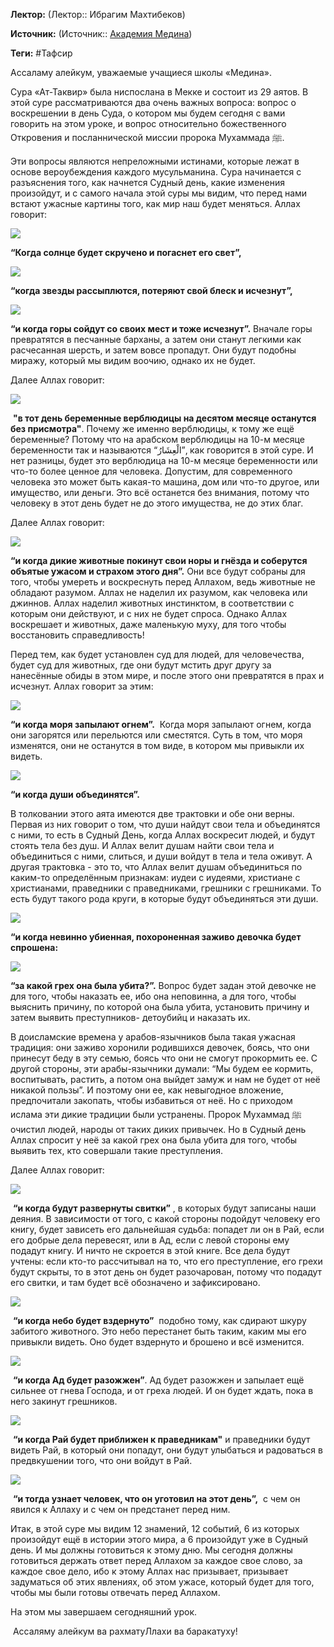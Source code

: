 **Лектор:** (Лектор:: Ибрагим Махтибеков)

**Источник:** (Источник:: [Академия Медина](https://web.medinaschool.org/school/))

**Теги:** #Тафсир

Ассаламу алейкум, уважаемые учащиеся школы «Медина».


Сура «Ат-Таквир» была ниспослана в Мекке и состоит из 29 аятов. В этой суре рассматриваются два очень важных вопроса: вопрос о воскрешении в день Суда, о котором мы будем сегодня с вами говорить на этом уроке, и вопрос относительно божественного Откровения и посланнической миссии пророка Мухаммада ﷺ.


Эти вопросы являются непреложными истинами, которые лежат в основе вероубеждения каждого мусульманина. Сура начинается с разъяснения того, как начнется Судный день, какие изменения произойдут, и с самого начала этой суры мы видим, что перед нами встают ужасные картины того, как мир наш будет меняться. Аллах говорит:


![](https://medinaschool.org/files/images/2020/04/bf78ff2cabac0f69e4c5b280f7b512b7.png)


**“Когда солнце будет скручено и погаснет его свет”,**


![](https://medinaschool.org/files/images/2020/04/e19a5c2d33a159f0ca048b13b3c9bb4c.png)


**“когда звезды рассыплются, потеряют свой блеск и исчезнут”,**


![](https://medinaschool.org/files/images/2020/04/565d312bc04124576224331a26023898.png)


**“и когда горы сойдут со своих мест и тоже исчезнут”.** Вначале горы превратятся в песчанные барханы, а затем они станут легкими как расчесанная шерсть, и затем вовсе пропадут. Они будут подобны миражу, который мы видим воочию, однако их не будет.


Далее Аллах говорит:


![](https://medinaschool.org/files/images/2020/04/e9780803a066dce1876f38cabcd68e44.png)


 **"в тот день беременные верблюдицы на десятом месяце останутся без присмотра"**. Почему же именно верблюдицы, к тому же ещё беременные? Потому что на арабском верблюдицы на 10-м месяце беременности так и называются “الْعِشَارُ”, как говорится в этой суре. И нет разницы, будет это верблюдица на 10-м месяце беременности или что-то более ценное для человека. Допустим, для современного человека это может быть какая-то машина, дом или что-то другое, или имущество, или деньги. Это всё останется без внимания, потому что человеку в этот день будет не до этого имущества, не до этих благ.


Далее Аллах говорит:


![](https://medinaschool.org/files/images/2020/04/bf92f37335c92f682159b2ba43a7d1e8.png)


**“и когда дикие животные покинут свои норы и гнёзда и соберутся объятые ужасом и страхом этого дня”.** Они все будут собраны для того, чтобы умереть и воскреснуть перед Аллахом, ведь животные не обладают разумом. Аллах не наделил их разумом, как человека или джиннов. Аллах наделил животных инстинктом, в соответствии с которым они действуют, и с них не будет спроса. Однако Аллах воскрешает и животных, даже маленькую муху, для того чтобы восстановить справедливость!


Перед тем, как будет установлен суд для людей, для человечества, будет суд для животных, где они будут мстить друг другу за нанесённые обиды в этом мире, и после этого они превратятся в прах и исчезнут. Аллах говорит за этим:


![](https://medinaschool.org/files/images/2020/04/bbd26dcc4e3f88c04997115fe03a6db1.png)


**“и когда моря запылают огнем”.**  Когда моря запылают огнем, когда они загорятся или перельются или сместятся. Суть в том, что моря изменятся, они не останутся в том виде, в котором мы привыкли их видеть.


![](https://medinaschool.org/files/images/2020/04/c93a05d00748e507d4b41629a567c4cf.png)


**“и когда души объединятся”.**


В толковании этого аята имеются две трактовки и обе они верны. Первая из них говорит о том, что души найдут свои тела и объединятся с ними, то есть в Судный День, когда Аллах воскресит людей, и будут стоять тела без душ. И Аллах велит душам найти свои тела и объединиться с ними, слиться, и души войдут в тела и тела оживут. А другая трактовка - это то, что Аллах велит душам объединиться по каким-то определённым признакам: иудеи с иудеями, христиане с христианами, праведники с праведниками, грешники с грешниками. То есть будут такого рода круги, в которые будут объединяться эти души.


![](https://medinaschool.org/files/images/2020/04/1b23657a7a2d86053f51fc319a44c935.png)


**“и когда невинно убиенная, похороненная заживо девочка будет спрошена:**


![](https://medinaschool.org/files/images/2020/04/fa8af19315b6ab1521ab731b9b0e8095.png)


**“за какой грех она была убита?”.** Вопрос будет задан этой девочке не для того, чтобы наказать ее, ибо она неповинна, а для того, чтобы выяснить причину, по которой она была убита, установить причину и затем выявить преступников- детоубийц и наказать их.


В доисламские времена у арабов-язычников была такая ужасная традиция: они заживо хоронили родившихся девочек, боясь, что они принесут беду в эту семью, боясь что они не смогут прокормить ее. С другой стороны, эти арабы-язычники думали: “Мы будем ее кормить, воспитывать, растить, а потом она выйдет замуж и нам не будет от неё никакой пользы”. И поэтому они ее, как невыгодное вложение, предпочитали закопать, чтобы избавиться от неё. Но с приходом ислама эти дикие традиции были устранены. Пророк Мухаммад ﷺ очистил людей, народы от таких диких привычек. Но в Судный день Аллах спросит у неё за какой грех она была убита для того, чтобы выявить тех, кто совершали такие преступления.


Далее Аллах говорит:


![](https://medinaschool.org/files/images/2020/04/cd1954ff662cc7e7daee23e6dd381578.png)


 **“и когда будут развернуты свитки”** , в которых будут записаны наши деяния. В зависимости от того, с какой стороны подойдут человеку его книгу, будет зависеть его дальнейшая судьба: попадет ли он в Рай, если его добрые дела перевесят, или в Ад, если с левой стороны ему подадут книгу. И ничто не скроется в этой книге. Все дела будут учтены: если кто-то рассчитывал на то, что его преступление, его грехи будут скрыты, то в этот день он будет разочарован, потому что подадут его свитки, и там будет всё обозначено и зафиксировано.


![](https://medinaschool.org/files/images/2020/04/a139055f6f8c9b8af6f5ac4193e160fa.png)


 **“и когда небо будет вздернуто”**  подобно тому, как сдирают шкуру забитого животного. Это небо перестанет быть таким, каким мы его привыкли видеть. Оно будет вздернуто и брошено и всё изменится.


![](https://medinaschool.org/files/images/2020/04/283ef3a24f5bc1c614173f840052cf98.png)


 **“и когда Ад будет разожжен”**. Ад будет разожжен и запылает ещё сильнее от гнева Господа, и от греха людей. И он будет ждать, пока в него закинут грешников.


![](https://medinaschool.org/files/images/2020/04/81763ccad7ea7b911acd056b1f206fbd.png)


 **“и когда Рай будет приближен к праведникам"** и праведники будут видеть Рай, в который они попадут, они будут улыбаться и радоваться в предвкушении того, что они войдут в Рай.


![](https://medinaschool.org/files/images/2020/04/889ae33bf36bdc8e73c5cfd4c29509dc.png)


 **“и тогда узнает человек, что он уготовил на этот день”,**  с чем он явился к Аллаху и с чем он предстанет перед ним.


Итак, в этой суре мы видим 12 знамений, 12 событий, 6 из которых произойдут ещё в истории этого мира, а 6 произойдут уже в Судный день. И мы должны готовиться к этому дню. Мы сегодня должны готовиться держать ответ перед Аллахом за каждое свое слово, за каждое свое дело, ибо к этому Аллах нас призывает, призывает задуматься об этих явлениях, об этом ужасе, который будет для того, чтобы мы были готовы отвечать перед Аллахом.


На этом мы завершаем сегодняшний урок.


 Ассаляму алейкум ва рахматуЛлахи ва баракатуху!

